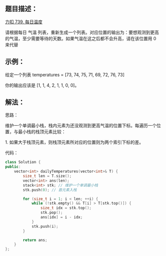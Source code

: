 ## 题目描述：

[力扣 739. 每日温度](https://leetcode-cn.com/problems/daily-temperatures/)

请根据每日 气温 列表，重新生成一个列表。对应位置的输出为：要想观测到更高的气温，至少需要等待的天数。如果气温在这之后都不会升高，请在该位置用 0 来代替

## 示例：

给定一个列表 temperatures = [73, 74, 75, 71, 69, 72, 76, 73]

你的输出应该是 [1, 1, 4, 2, 1, 1, 0, 0]。

## 解法：

思路：

维护一个单调最小栈，栈内元素为还没观测到更高气温的位置下标。每遍历一个位置，与最小栈的栈顶元素比较：

1. 如果大于栈顶元素，则栈顶元素所对应的位置则为两个索引下标的差。

代码：

```cpp
class Solution {
public:
    vector<int> dailyTemperatures(vector<int>& T) {
        size_t len = T.size();
        vector<int> ans(len);
        stack<int> stk; // 维护一个单调最小栈
        stk.push(0); // 首元素入栈

        for (size_t i = 1; i < len; ++i) {
            while (!stk.empty() && T[i] > T[stk.top()]) {
                size_t idx = stk.top();
                stk.pop();
                ans[idx] = i - idx;
            }
            stk.push(i);
        }

        return ans;
    }
};
```

